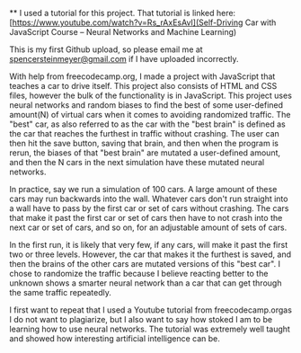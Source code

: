 ** I used a tutorial for this project. That tutorial is linked here: [https://www.youtube.com/watch?v=Rs_rAxEsAvI](Self-Driving Car with JavaScript Course – Neural Networks and Machine Learning)

This is my first Github upload, so please email me at spencersteinmeyer@gmail.com if I have uploaded incorrectly.

With help from freecodecamp.org, I made a project with JavaScript that teaches a car to drive itself. 
This project also consists of HTML and CSS files, however the bulk of the functionality is in JavaScript. 
This project uses neural networks and random biases to find the best of some user-defined amount(N) of virtual cars
when it comes to avoiding randomized traffic. The "best" car, as also referred to as the car with the "best brain" is defined
as the car that reaches the furthest in traffic without crashing. The user can then hit the save button,
saving that brain, and then when the program is rerun, the biases of that "best brain" are mutated a user-defined 
amount, and then the N cars in the next simulation have these mutated neural networks.

In practice, say we run a simulation of 100 cars. A large amount of these cars may run backwards into the wall.
Whatever cars don't run straight into a wall have to pass by the first car or set of cars without crashing.
The cars that make it past the first car or set of cars then have to not crash into the next car or set of cars, 
and so on, for an adjustable amount of sets of cars. 

In the first run, it is likely that very few, if any cars, will make it past the first two or three levels.
However, the car that makes it the furthest is saved, and then the brains of the other cars are mutated
versions of this "best car". I chose to randomize the traffic because I believe reacting better to the unknown 
shows a smarter neural network than a car that can get through the same traffic repeatedly.

I first want to repeat that I used a Youtube tutorial from freecodecamp.orgas I do not want to plagiarize, but I 
also want to say how stoked I am to be learning how to use neural networks. The tutorial was extremely
well taught and showed how interesting artificial intelligence can be.
